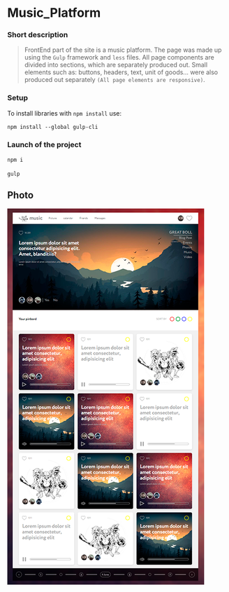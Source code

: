 # Music_Platform
### Short description
>FrontEnd part of the site is a music platform. The page was made up using the `Gulp` framework and `less` files. All page components are divided into sections, which are separately produced out. Small elements such as: buttons, headers, text, unit of goods... were also produced out separately `(All page elements are responsive)`.

### Setup
To install libraries with `npm install` use:
```
npm install --global gulp-cli
```

### Launch of the project
```
npm i

gulp
```
## Photo
<img src="https://github.com/CamyrauBTanke/CamyrauBTanke/blob/main/img/projects/Music_Platform-1.png">
